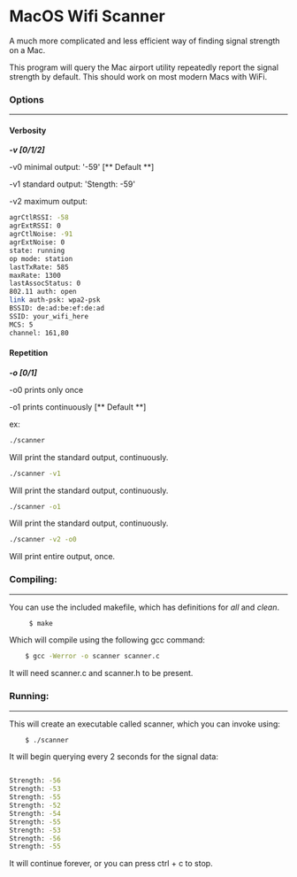 # MacOS Wifi Scanner
 A much more complicated and less efficient way of finding signal strength on a Mac.
 
 This program will query the Mac airport utility repeatedly report the signal strength  by default. This should work on most modern Macs with WiFi. 

 ### Options
 ----

#### Verbosity 
***-v [0/1/2]*** 

-v0 minimal output: '-59' [** Default **]

-v1 standard output: 'Stength: -59'

-v2 maximum output: 
```bash
agrCtlRSSI: -58
agrExtRSSI: 0
agrCtlNoise: -91
agrExtNoise: 0
state: running
op mode: station
lastTxRate: 585
maxRate: 1300
lastAssocStatus: 0
802.11 auth: open
link auth-psk: wpa2-psk
BSSID: de:ad:be:ef:de:ad
SSID: your_wifi_here
MCS: 5
channel: 161,80
```


#### Repetition

***-o [0/1]*** 

-o0 prints only once

-o1 prints continuously [** Default **]

ex:

```bash
./scanner
```
Will print the standard output, continuously. 

```bash
./scanner -v1
```
Will print the standard output, continuously. 

```bash
./scanner -o1
```
Will print the standard output, continuously. 

```bash
./scanner -v2 -o0 
```
Will print entire output, once.


### Compiling:
----
You can use the included makefile, which has definitions for *all* and *clean*.

```bash
     $ make 
 ```

 Which will compile using the following gcc command:
 ```bash 
     $ gcc -Werror -o scanner scanner.c
 ```
 It will need scanner.c and scanner.h to be present.

### Running:
----
 This will create an executable called scanner, which you can invoke using:
 ```bash
     $ ./scanner
 ```

 It will begin querying every 2 seconds for the signal data:

```bash

Strength: -56
Strength: -53
Strength: -55
Strength: -52
Strength: -54
Strength: -55
Strength: -53
Strength: -56
Strength: -55

```

It will continue forever, or you can press ctrl + c to stop.